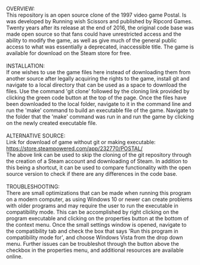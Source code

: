OVERVIEW: <br />
This repository is an open source clone of the 1997 video game Postal. Is was developed by Running wish Scissors and published by Ripcord Games. Twenty years after its release at the end of 2016,
the original code base was made open source so that fans could have unrestricted access and the ability to modify the game, as well as give much of the general public access to what was essentially a
deprecated, inaccessible title.
The game is available for download on the Steam store for free. <br />
<br />
INSTALLATION: <br />
If one wishes to use the game files here instead of downloading them from another source 
after legally acquiring the rights to the game, install git and navigate to a local directory that can be used as a space to download the files. 
Use the command 'git clone' followed by the cloning link provided by clicking the green code button at the top of the page. 
Once the files have been downloaded to the local folder, navigate to it in the command line and run the 'make' command to build an executable file of the game.
Navigate to the folder that the 'make' command was run in and run the game by clicking on the newly created executable file.<br />
<br />
ALTERNATIVE SOURCE: <br />
Link for download of game without git or making executable: https://store.steampowered.com/app/232770/POSTAL/ <br />
The above link can be used to skip the cloning of the git repository through the creation of a Steam account and downloading of Steam.
In addition to this being a shortcut, it can be used to compare functionality with the open source version to check if there are any differences in the code base.<br />
<br />
TROUBLESHOOTING: <br />
There are small optimizations that can be made when running this program on a modern computer, as using Windows 10 or newer can create problems with older programs 
and may require the user to run the executable in compatibility mode. This can be accomplished by right clicking on the
program executable and clicking on the properties button at the bottom of the context menu.
Once the small settings window is opened, navigate to the compatibility tab and check the box that says 
'Run this program in compatibility mode for', and choose Windows Vista from the drop down menu.
Further issues can be troubleshot through the button above the checkbox in the properties menu, and additional resources are available online.
